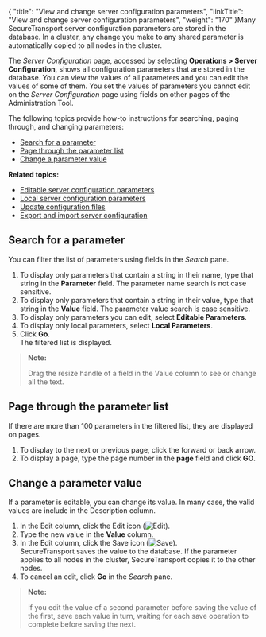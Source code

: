 {
    "title": "View and change server configuration parameters",
    "linkTitle": "View and change server configuration parameters",
    "weight": "170"
}Many <span class="mc-variable axway_variables.Component_Short_Name variable">SecureTransport</span> server configuration parameters are stored in the database. In a cluster, any change you make to any shared parameter is automatically copied to all nodes in the cluster.

The *Server Configuration* page, accessed by selecting **Operations &gt; Server Configuration**, shows all configuration parameters that are stored in the database. You can view the values of all parameters and you can edit the values of some of them. You set the values of parameters you cannot edit on the *Server Configuration* page using fields on other pages of the Administration Tool.

The following topics provide how-to instructions for searching, paging through, and changing parameters:

-   <a href="#Search" class="MCXref xref">Search for a parameter</a>
-   <a href="#Page" class="MCXref xref">Page through the parameter list</a>
-   <a href="#Change" class="MCXref xref">Change a parameter value</a>

**Related topics:**

-   <a href="../c_st_editable_server_configuration_parameters" class="MCXref xref">Editable server configuration parameters</a>
-   <a href="../c_st_local_server_configuration_parameters" class="MCXref xref">Local server configuration parameters</a>
-   <a href="../t_st_serverconfigurationfiles" class="MCXref xref">Update configuration files</a>
-   <a href="../t_st_serverconfigurationexportimport" class="MCXref xref">Export and import server configuration</a>

<span id="Search"></span>

## Search for a parameter

You can filter the list of parameters using fields in the *Search* pane.

1.  To display only parameters that contain a string in their name, type that string in the **Parameter** field. The parameter name search is not case sensitive.
2.  To display only parameters that contain a string in their value, type that string in the **Value** field. The parameter value search is case sensitive.
3.  To display only parameters you can edit, select **Editable Parameters**.
4.  To display only local parameters, select **Local Parameters**.
5.  Click **Go**.  
    The filtered list is displayed.

> **Note:**
>
> Drag the resize handle of a field in the Value column to see or change all the text.

<span id="Page"></span>

## Page through the parameter list

If there are more than 100 parameters in the filtered list, they are displayed on pages.

1.  To display to the next or previous page, click the forward or back arrow.
2.  To display a page, type the page number in the **page** field and click **GO**.

<span id="Change"></span>

## Change a parameter value

If a parameter is editable, you can change its value. In many case, the valid values are include in the Description column.

1.  In the Edit column, click the Edit icon (![Edit](/Images/SecureTransport/EditIcon_12x13.png)).
2.  Type the new value in the **Value** column.
3.  In the Edit column, click the Save icon (![Save](/Images/SecureTransport/SaveIcon_13x13.png)).  
    <span class="mc-variable axway_variables.Component_Short_Name variable">SecureTransport</span> saves the value to the database. If the parameter applies to all nodes in the cluster, <span class="mc-variable axway_variables.Component_Short_Name variable">SecureTransport</span> copies it to the other nodes.
4.  To cancel an edit, click **Go** in the *Search* pane.

> **Note:**
>
> If you edit the value of a second parameter before saving the value of the first, save each value in turn, waiting for each save operation to complete before saving the next.
